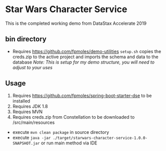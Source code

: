 # Star Wars Character Service

This is the completed working demo from DataStax Accelerate 2019

## bin directory
* Requires https://github.com/fpmoles/demo-utilities
`setup.sh` copies the creds.zip to the active project and imports the schema and data to the database 
_Note: This is setup for my demo structure, you will need to adjust to your uses_

## Usage
1. Requires https://github.com/fpmoles/spring-boot-starter-dse to be installed
2. Requires JDK 1.8
3. Requires MVN
4. Requires creds.zip from Constellation to be downloaded to /src/main/resources

* execute `mvn clean package` in source directory
* execute `java -jar ./target/starwars-character-service-1.0.0-SNAPSHOT.jar` or run main method via IDE
